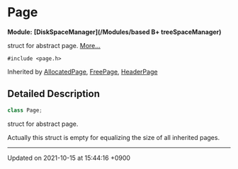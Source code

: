 

# Page

**Module:** **[DiskSpaceManager](/Modules/based B+ treeSpaceManager)**



struct for abstract page.  [More...](#detailed-description)


`#include <page.h>`

Inherited by [AllocatedPage](/Classes/AllocatedPage), [FreePage](/Classes/FreePage), [HeaderPage](/Classes/HeaderPage)

## Detailed Description

```cpp
class Page;
```

struct for abstract page. 

Actually this struct is empty for equalizing the size of all inherited pages. 

-------------------------------

Updated on 2021-10-15 at 15:44:16 +0900